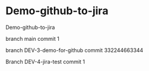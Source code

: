 # Demo-github-to-jira
Demo-github-to-jira

branch main commit 1

branch DEV-3-demo-for-github commit 332244663344

Branch DEV-4-jira-test commit 1
